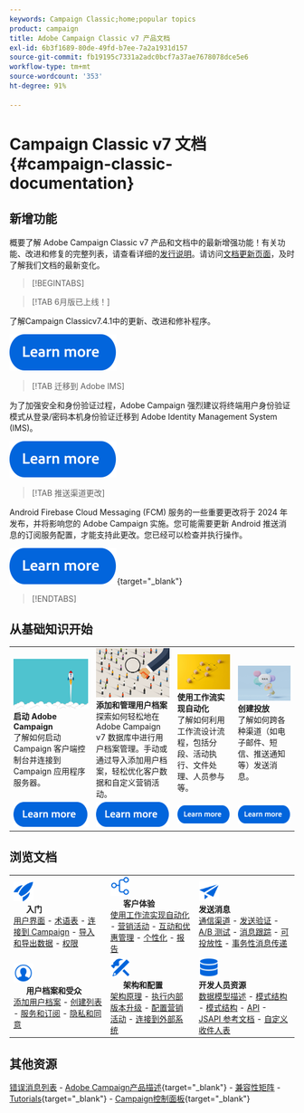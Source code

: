 ```yaml
---
keywords: Campaign Classic;home;popular topics
product: campaign
title: Adobe Campaign Classic v7 产品文档
exl-id: 6b3f1689-80de-49fd-b7ee-7a2a1931d157
source-git-commit: fb19195c7331a2adc0bcf7a37ae7678078dce5e6
workflow-type: tm+mt
source-wordcount: '353'
ht-degree: 91%

---
```


# Campaign Classic v7 文档 {#campaign-classic-documentation}

<!--![](platform/using/assets/do-not-localize/banner_acc_doc.jpg) -->

## 新增功能

概要了解 Adobe Campaign Classic v7 产品和文档中的最新增强功能！有关功能、改进和修复的完整列表，请查看详细的[发行说明](rn/using/latest-release.md)。请访问[文档更新页面](rn/using/documentation-updates.md)，及时了解我们文档的最新变化。

>[!BEGINTABS]


>[!TAB 6月版已上线！]

了解Campaign Classicv7.4.1中的更新、改进和修补程序。

[![image](assets/do-not-localize/learn-more-button.svg)](rn/using/latest-release.md)

>[!TAB 迁移到 Adobe IMS]

为了加强安全和身份验证过程，Adobe Campaign 强烈建议将终端用户身份验证模式从登录/密码本机身份验证迁移到 Adobe Identity Management System (IMS)。

[![image](assets/do-not-localize/learn-more-button.svg)](technotes/using/ac-ims.md)


>[!TAB 推送渠道更改]

Android Firebase Cloud Messaging (FCM) 服务的一些重要更改将于 2024 年发布，并将影响您的 Adobe Campaign 实施。您可能需要更新 Android 推送消息的订阅服务配置，才能支持此更改。您已经可以检查并执行操作。

[![image](assets/do-not-localize/learn-more-button.svg)](https://experienceleague.adobe.com/docs/campaign/technotes-ac/tn-new/push-technote.html?lang=zh-Hans){target="_blank"}


>[!ENDTABS]

## 从基础知识开始

<table style="table-layout:fixed">
  <tr style="border: 0;">
    <td>
    <a href="platform/using/launching-adobe-campaign.md"><img src="assets/do-not-localize/start-launch.png"></a></a>
    <div><strong>启动 Adobe Campaign</strong><br/>了解如何启动 Campaign 客户端控制台并连接到 Campaign 应用程序服务器。</div>
    </td>
    <td>
    <a href="platform/using/about-profiles.md"><img src="assets/do-not-localize/start-profiles.png"></a>
    <div><strong>添加和管理用户档案</strong><br/>探索如何轻松地在 Adobe Campaign v7 数据库中进行用户档案管理。手动或通过导入添加用户档案，轻松优化客户数据和自定义营销活动。</div>
    </td>
    <td>
    <a href="workflow/using/about-workflows.md"><img src="assets/do-not-localize/start-workflows.jpeg"></a>
    <div><strong>使用工作流实现自动化</strong><br/>了解如何利用工作流设计流程，包括分段、活动执行、文件处理、人员参与等。
    </div></td>
    <td>
    <a href="delivery/using/steps-about-delivery-creation-steps.md"><img src="assets/do-not-localize/start-deliveries.jpeg"></a>
    <div><strong>创建投放</strong><br/>了解如何跨各种渠道（如电子邮件、短信、推送通知等）发送消息。</div>
    </td>
  </tr>
  <tr style="border: 0;">
    <td align="center"><a href="platform/using/launching-adobe-campaign.md"><img src="assets/do-not-localize/learn-more-button.svg"></a></td>
    <td align="center"><a href="platform/using/about-profiles.md"><img src="assets/do-not-localize/learn-more-button.svg"></a></td>
    <td align="center"><a href="workflow/using/about-workflows.md"><img src="assets/do-not-localize/learn-more-button.svg"></a></td>
    <td align="center"><a href="delivery/using/steps-about-delivery-creation-steps.md"><img src="assets/do-not-localize/learn-more-button.svg"></a></td>
    </tr>
</table>

## 浏览文档

<table style="table-layout:auto">
  <tr style="border: 0;">
    <td>
      <img src="assets/do-not-localize/icon-start.svg" width="35px">
    <br/>
      <strong>入门</strong><br/><a href="platform/using/adobe-campaign-workspace.md">用户界面</a> - <a href="platform/using/ac-glossary.md">术语表</a> - <a href="platform/using/launching-adobe-campaign.md">连接到 Campaign</a> - <a href="platform/using/get-started-data-import-export.md">导入和导出数据</a> - <a href="platform/using/access-management.md">权限</a>
    </td>
    <td>
      <img src="assets/do-not-localize/icon-experience.svg" width="35px">
    <br/>
      <strong>客户体验</strong><br/><a href="workflow/using/about-workflows.md">使用工作流实现自动化</a> - <a href="campaign/using/setting-up-marketing-campaigns.md">营销活动</a> - <a href="interaction/using/interaction-and-offer-management.md">互动和优惠管理</a> - <a href="delivery/using/about-personalization.md">个性化</a> - <a href="reporting/using/about-adobe-campaign-reporting-tools.md">报告</a>
    </td>
    <td>
      <img src="assets/do-not-localize/icon-send.svg" width="35px">
    <br/>
      <strong>发送消息</strong><br/><a href="delivery/using/communication-channels.md">通信渠道</a> - <a href="delivery/using/steps-about-delivery-creation-steps.md#sending-a-proof">发送验证</a> - <a href="delivery/using/get-started-a-b-testing.md">A/B 测试</a> - <a href="delivery/using/about-message-tracking.md">消息跟踪</a> - <a href="delivery/using/about-deliverability.md">可投放性</a> - <a href="message-center/using/about-transactional-messaging.md">事务性消息传递</a>
    </td>
  </tr>
  <tr style="border: 0;">
    <td>
      <img src="assets/do-not-localize/icon_profile-audience.svg" width="35px">
      <br/>
      <strong>用户档案和受众</strong><br/><a href="platform/using/adding-profiles.md">添加用户档案</a> - <a href="platform/using/creating-and-managing-lists.md">创建列表</a> - <a href="delivery/using/about-services-and-subscriptions.md">服务和订阅</a> - <a href="platform/using/privacy-management.md">隐私和同意</a>
    </td>
    <td>
      <img src="assets/do-not-localize/icon-configure.svg" width="35px">
      <br/>
      <strong>架构和配置</strong><br/><a href="production/using/general-architecture.md">架构原理</a> - <a href="production/using/build-upgrade.md">执行内部版本升级</a> - <a href="production/using/configuration.md">配置营销活动</a> - <a href="installation/using/external-accounts.md">连接到外部系统</a>
    </td>
    <td>
      <img src="assets/do-not-localize/icon-dev.svg" width="35px">
      <br/>
      <strong>开发人员资源</strong><br/><a href="configuration/using/about-data-model.md">数据模型描述</a> - <a href="configuration/using/about-schema-reference.md">模式结构</a> - <a href="configuration/using/editing-forms.md">模式结构</a> - <a href="configuration/using/about-web-services.md">API</a> - <a href="https://experienceleague.adobe.com/developer/campaign-api/api/index.html?lang=zh-Hans">JSAPI 参考文档</a> - <a href="configuration/using/about-custom-recipient-table.md">自定义收件人表</a>
    </td>
  </tr>
</table>

## 其他资源

[错误消息列表](https://experienceleague.adobe.com/developer/campaign-errors/error_codes.html?lang=zh-Hans) - [Adobe Campaign产品描述](https://helpx.adobe.com/cn/legal/product-descriptions/adobe-campaign-managed-cloud-services.html){target="_blank"} - [兼容性矩阵](rn/using/compatibility-matrix.md) - [Tutorials](https://experienceleague.adobe.com/docs/campaign-classic-learn/tutorials/overview.html?lang=zh-Hans){target="_blank"} - [Campaign控制面板](https://experienceleague.adobe.com/docs/control-panel/using/discover-control-panel/key-features.html?lang=zh-Hans){target="_blank"}
